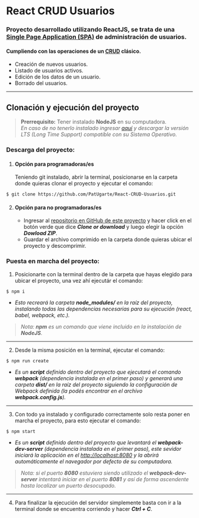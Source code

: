 # React CRUD Usuarios

### Proyecto desarrollado utilizando ReactJS, se trata de una [Single Page Application (SPA)](https://es.wikipedia.org/wiki/Single-page_application) de administración de usuarios.

#### Cumpliendo con las operaciones de un [CRUD](https://es.wikipedia.org/wiki/CRUD) clásico.

* Creación de nuevos usuarios.
* Listado de usuarios activos.
* Edición de los datos de un usuario.
* Borrado del usuarios.

---
## Clonación y ejecución del proyecto

> **Prerrequisito:**
> Tener instalado **NodeJS** en su computadora.  
_En caso de no tenerlo instalado ingresar [aquí](https://nodejs.org/en/download/) y descargar la versión LTS (Long Time Support) compatible con su Sistema Operativo._

### Descarga del proyecto:

1. #### Opción para programadoras/es
    Teniendo git instalado, abrir la terminal, posicionarse en la carpeta donde quieras clonar el proyecto y ejecutar el comando:

`$ git clone https://github.com/PatUgarte/React-CRUD-Usuarios.git`

2. #### Opción para no programadoras/es
    * Ingresar al [repositorio en GitHub de este proyecto](https://github.com/PatUgarte/React-CRUD-Usuarios) y hacer click en el botón verde que dice **_Clone or download_** y luego elegir la opción **_Dowload ZIP_**.
    * Guardar el archivo comprimido en la carpeta donde quieras ubicar el proyecto y descomprimir.

### Puesta en marcha del proyecto:

1. Posicionarte con la terminal dentro de la carpeta que hayas elegido para ubicar el proyecto, una vez ahí ejecutár el comando:   

`$ npm i`  
* _Esto recreará la carpeta **node_modules/** en la raíz del proyecto, instalando todas las dependencias necesarias para su ejecución (react, babel, webpack, etc.)._
> _Nota: **npm** es un comando que viene incluido en la instalación de **NodeJS**._
---
2. Desde la misma posición en la terminal, ejecutar el comando:

`$ npm run create `
* _Es un **script** definido dentro del proyecto que ejecutará el comando **webpack** (dependencia instalada en el primer paso) y generará una carpeta **dist/** en la raíz del proyecto siguiendo la configuración de Webpack definida (la podés encontrar en el archivo **webpack.config.js**)._
---
3. Con todo ya instalado y configurado correctamente solo resta poner en marcha el proyecto, para esto ejecutar el comando:

`$ npm start `
* _Es un **script** definido dentro del proyecto que levantará el **webpack-dev-server** (dependencia instalada en el primer paso), este sevidor iniciará la aplicación en el [http://localhost:8080](http://localhost:8080) y la abrirá automáticamente el navegador por defecto de su computadora._
> _Nota: si el puerto **8080** estuviera siendo utilizado el **webpack-dev-server** intentará iniciar en el puerto **8081** y así de forma ascendente hasta localizar un puerto desocupado._
---
4. Para finalizar la ejecución del servidor simplemente basta con ir a la terminal donde se encuentra corriendo y hacer **_Ctrl + C_**.